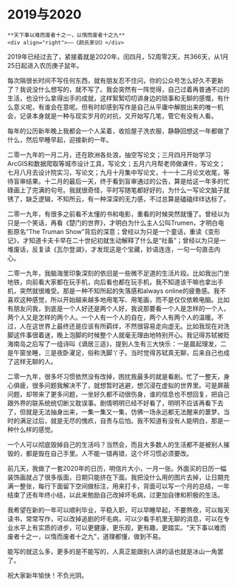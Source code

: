 # 2019与2020

```admonish note 
**天下事以难而废者十之一，以惰而废者十之九**   
<div align="right">——《颜氏家训》</div>
```

2019年已经过去了，紧接着就是2020年，闰四月，52周零2天，共366天，从1月25日起进入农历庚子鼠年。

每次隔很长时间不写任何东西，就有朋友忍不住问，你的公众号怎么好久不更新了？我说没什么想写的，就不写了。我会突然有一阵觉得，自己过着再普通不过的生活，也没什么拿得出手的成就，这样絮絮叨叨讲身边的琐事和无聊的感慨，有什么意义呢，有谁会在意呢。但有时却感到写作是自己从平庸中解脱出来的唯一机会，记录本身就是一种与现实岁月的对抗，又开始写几笔，管它有没有人看。

每年的公历新年晚上我都会一个人呆着，收拾屋子洗衣服，静静回想这一年都做了什么，然后早睡早起，迎接新的一年。

二零一九年的一月二月，还在欧洲各处浪，抽空写论文；三月四月开始学习ArcGIS和数据爬取等城市设计工具，写论文；五月六月帮老师做课件，写论文；七月八月去设计院实习，写论文；九月十月集中写论文，十一十二月论文收尾，等待盲审结果。十二月的最后一天，终于看到盲审通过的公告，算是给这一年多的忙碌画上了完满的句号。我就很奇怪，平时写随笔都好好的，为什么一写论文脑子就锈了，缺乏逻辑，不知所云，有一种深深的无力感，不过总算是磕磕绊绊达标了。

二零一九年，有很多之前看不太懂的书和电影，重看的时候突然就懂了。曾经以为只是一个笑话，再看《楚门的世界》，才明白为什么主人公叫Trumen，才明白电影原名“The Truman Show”背后的深意；曾经以为只是一个童话，重读《变形记》，才知道卡夫卡早在二十世纪初就生动解释了什么是“社畜”；曾经以为只是一堆废话，反复读《瓦尔登湖》，才发现这是个宝藏，妙语连连，一句一句直击内心。

二零一九年，我脑海里印象深刻的依旧是一些微不足道的生活片段。比如我出门坐地铁，向前看大家都在玩手机，向后看也都在玩手机，我不知道该干嘛也拿出手机，突然就很难受。那是一种不知所起的失落感和always online的疲惫感。我不喜欢这种感觉，所以开始越来越多地用笔写、用笔画，而不是仅仅依赖电脑。比如有朋友问我，到底是一个人好还是两个人好，我说那要看一个人是怎样的一个人，两个人又是怎样的两个人。一个人有一个人的自在，两个人有两个人的温暖。不过，人在这世界上最终还是应该有所羁绊，不然很容易走向虚无。比如我现在对洗脚这件事很着迷，晚上泡脚的时候整个人就毫无理由地特别开心。我记得苏轼被贬海南岛之后写了一组诗叫《谪居三适》，提到人生有三大快乐：一是晨起理发，二是午窗坐睡，三是夜卧濯足，俗称洗脚丫子。当时觉得苏轼真无聊，后来自己也成了这样无聊的人。

二零一九年，很多坏习惯依然没有改掉，困扰我最多的就是看剧。忙了一整天，身心俱疲，很多问题我解决不了，就想暂时逃避，想沉浸在虚拟的世界里。可是屏蔽问题，却带来了更多问题，一坐好久都不动很伤身，谁的信息也不想回复，把自己跟外界的联系统统切断又耽误事。剧情明明已经不好看了，明明不应该再看下去了，但就是无法抽身出来，一集一集又一集，仿佛一场永远都无法醒来的噩梦。当时的满足过后，就是无尽的愧疚，自责与后怕。我不知道有没有人能明白，那是一种什么样的感觉。

一个人可以彻底毁掉自己的生活吗？当然会，而且大多数人的生活都不是被别人摧毁的，都是毁在自己手里。人不能一错再错，这个坏习惯必须要改。

前几天，我做了一套2020年的日历，明信片大小，一月一张。外面买的日历一幅装饰画就占了很多版面，日期只能挤在下面。我把没什么用的图片去掉，让日期充满一整张，每行下面留下空间做标注，用来打卡，背面可以写一个月的总结，一年结束了还有年终小结，以此来勉励自己改掉坏毛病，过更加自律和积极的生活。

我希望在新的一年可以顺利毕业，平稳入职，可以早睡早起，不要熬夜，可以每天读书，常常写作，可以改掉追剧的坏毛病，可以少看手机里无聊的消息，可以在专业水平上有实质的进步，可以更健康，更乐观，更有趣，更踏实。“天下事以难而废者十之一，以惰而废者十之九”，道理都懂，做到不易。

能写的就这么多，更多的是不能写的，人真正能跟别人讲的话也就是冰山一角罢了。

祝大家新年愉快！不负光阴。
